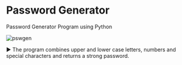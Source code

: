 # Password Generator
Password Generator Program using Python

![pswgen](https://user-images.githubusercontent.com/94779840/175080903-8400d1d6-5b64-4ffa-af81-4994f056d7b8.png)


▶️ The program combines upper and lower case letters, numbers and special characters and returns a strong password.
